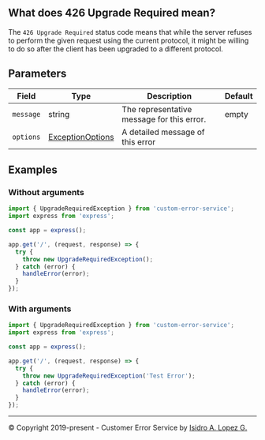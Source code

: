 ## What does 426 Upgrade Required mean?

The `426 Upgrade Required` status code means that while the server refuses to perform the given request using the current protocol, it might be willing to do so after the client has been upgraded to a different protocol.

## Parameters

| Field     | Type                                                             | Description                                | Default |
|-----------|------------------------------------------------------------------|--------------------------------------------|---------|
| `message` | string                                                           | The representative message for this error. | empty   |
| `options` | [ExceptionOptions](../interfaces/exception-options.interface.md) | A detailed message of this error           |         |

## Examples

### Without arguments

```typescript
import { UpgradeRequiredException } from 'custom-error-service';
import express from 'express';

const app = express();

app.get('/', (request, response) => {
  try {
    throw new UpgradeRequiredException();
  } catch (error) {
    handleError(error);
  }
});
```

### With arguments

```typescript
import { UpgradeRequiredException } from 'custom-error-service';
import express from 'express';

const app = express();

app.get('/', (request, response) => {
  try {
    throw new UpgradeRequiredException('Test Error');
  } catch (error) {
    handleError(error);
  }
});
```

---

&copy; Copyright 2019-present - Customer Error Service by [Isidro A. Lopez G.](https://ialopezg.com/)
